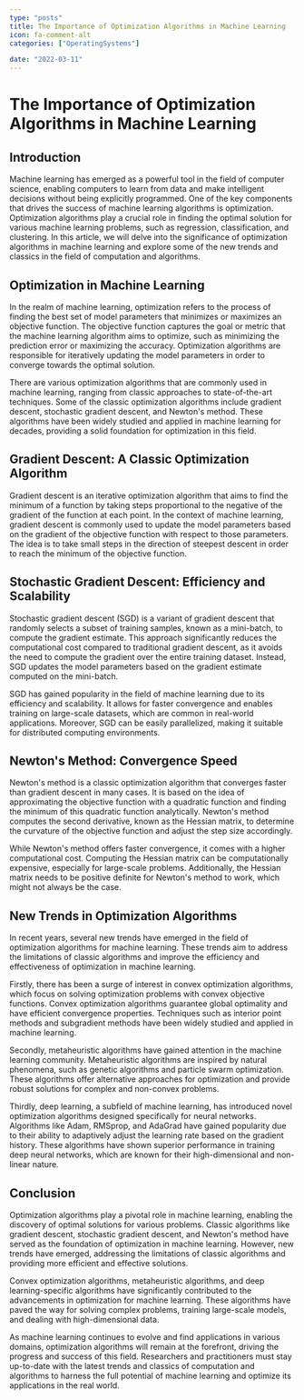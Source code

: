 ```yaml
---
type: "posts"
title: The Importance of Optimization Algorithms in Machine Learning
icon: fa-comment-alt
categories: ["OperatingSystems"]

date: "2022-03-11"
---
```




# The Importance of Optimization Algorithms in Machine Learning

## Introduction

Machine learning has emerged as a powerful tool in the field of computer science, enabling computers to learn from data and make intelligent decisions without being explicitly programmed. One of the key components that drives the success of machine learning algorithms is optimization. Optimization algorithms play a crucial role in finding the optimal solution for various machine learning problems, such as regression, classification, and clustering. In this article, we will delve into the significance of optimization algorithms in machine learning and explore some of the new trends and classics in the field of computation and algorithms.

## Optimization in Machine Learning

In the realm of machine learning, optimization refers to the process of finding the best set of model parameters that minimizes or maximizes an objective function. The objective function captures the goal or metric that the machine learning algorithm aims to optimize, such as minimizing the prediction error or maximizing the accuracy. Optimization algorithms are responsible for iteratively updating the model parameters in order to converge towards the optimal solution.

There are various optimization algorithms that are commonly used in machine learning, ranging from classic approaches to state-of-the-art techniques. Some of the classic optimization algorithms include gradient descent, stochastic gradient descent, and Newton's method. These algorithms have been widely studied and applied in machine learning for decades, providing a solid foundation for optimization in this field.

## Gradient Descent: A Classic Optimization Algorithm

Gradient descent is an iterative optimization algorithm that aims to find the minimum of a function by taking steps proportional to the negative of the gradient of the function at each point. In the context of machine learning, gradient descent is commonly used to update the model parameters based on the gradient of the objective function with respect to those parameters. The idea is to take small steps in the direction of steepest descent in order to reach the minimum of the objective function.

## Stochastic Gradient Descent: Efficiency and Scalability

Stochastic gradient descent (SGD) is a variant of gradient descent that randomly selects a subset of training samples, known as a mini-batch, to compute the gradient estimate. This approach significantly reduces the computational cost compared to traditional gradient descent, as it avoids the need to compute the gradient over the entire training dataset. Instead, SGD updates the model parameters based on the gradient estimate computed on the mini-batch.

SGD has gained popularity in the field of machine learning due to its efficiency and scalability. It allows for faster convergence and enables training on large-scale datasets, which are common in real-world applications. Moreover, SGD can be easily parallelized, making it suitable for distributed computing environments.

## Newton's Method: Convergence Speed

Newton's method is a classic optimization algorithm that converges faster than gradient descent in many cases. It is based on the idea of approximating the objective function with a quadratic function and finding the minimum of this quadratic function analytically. Newton's method computes the second derivative, known as the Hessian matrix, to determine the curvature of the objective function and adjust the step size accordingly.

While Newton's method offers faster convergence, it comes with a higher computational cost. Computing the Hessian matrix can be computationally expensive, especially for large-scale problems. Additionally, the Hessian matrix needs to be positive definite for Newton's method to work, which might not always be the case.

## New Trends in Optimization Algorithms

In recent years, several new trends have emerged in the field of optimization algorithms for machine learning. These trends aim to address the limitations of classic algorithms and improve the efficiency and effectiveness of optimization in machine learning.

Firstly, there has been a surge of interest in convex optimization algorithms, which focus on solving optimization problems with convex objective functions. Convex optimization algorithms guarantee global optimality and have efficient convergence properties. Techniques such as interior point methods and subgradient methods have been widely studied and applied in machine learning.

Secondly, metaheuristic algorithms have gained attention in the machine learning community. Metaheuristic algorithms are inspired by natural phenomena, such as genetic algorithms and particle swarm optimization. These algorithms offer alternative approaches for optimization and provide robust solutions for complex and non-convex problems.

Thirdly, deep learning, a subfield of machine learning, has introduced novel optimization algorithms designed specifically for neural networks. Algorithms like Adam, RMSprop, and AdaGrad have gained popularity due to their ability to adaptively adjust the learning rate based on the gradient history. These algorithms have shown superior performance in training deep neural networks, which are known for their high-dimensional and non-linear nature.

## Conclusion

Optimization algorithms play a pivotal role in machine learning, enabling the discovery of optimal solutions for various problems. Classic algorithms like gradient descent, stochastic gradient descent, and Newton's method have served as the foundation of optimization in machine learning. However, new trends have emerged, addressing the limitations of classic algorithms and providing more efficient and effective solutions.

Convex optimization algorithms, metaheuristic algorithms, and deep learning-specific algorithms have significantly contributed to the advancements in optimization for machine learning. These algorithms have paved the way for solving complex problems, training large-scale models, and dealing with high-dimensional data.

As machine learning continues to evolve and find applications in various domains, optimization algorithms will remain at the forefront, driving the progress and success of this field. Researchers and practitioners must stay up-to-date with the latest trends and classics of computation and algorithms to harness the full potential of machine learning and optimize its applications in the real world.